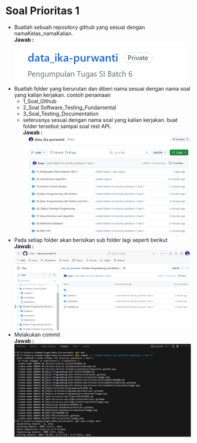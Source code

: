 # Soal Prioritas 1


- Buatlah sebuah repository github yang sesuai dengan namaKelas_namaKalian.  
  **Jawab :**  
   ![preview](https://github.com/Ikaap/data_ika-purwanti/blob/ca95610f7ca1edc49fd624e094004d874b063e80/03_Version-Control-System/screenshots/repository_github.png)  
- Buatlah folder yang berurutan dan diberi nama sesuai dengan nama soal yang kalian kerjakan. contoh penamaan
    - 1_Soal_GIthub
    - 2_Soal Software_Testing_Fundamental
    - 3_Soal_Testing_Documentation
    - seterusnya sesuai dengan nama soal yang kalian kerjakan. buat folder tersebut sampai soal rest API.  
    **Jawab :**  
    ![preview](https://github.com/Ikaap/data_ika-purwanti/blob/main/03_Version-Control-System/screenshots/list_folders.png)  
- Pada setiap folder akan berisikan sub folder lagi seperti berikut  
  **Jawab :**  
   ![preview](https://github.com/Ikaap/data_ika-purwanti/blob/main/03_Version-Control-System/screenshots/folder_details.png)  
- Melakukan commit  
  **Jawab :**  
   ![preview](https://github.com/Ikaap/data_ika-purwanti/blob/main/03_Version-Control-System/screenshots/commit_creates_folder.png)